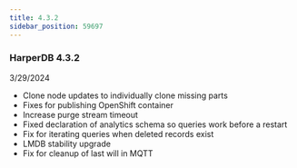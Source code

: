 ```yaml
---
title: 4.3.2
sidebar_position: 59697
---
```


### HarperDB 4.3.2

3/29/2024

- Clone node updates to individually clone missing parts
- Fixes for publishing OpenShift container
- Increase purge stream timeout
- Fixed declaration of analytics schema so queries work before a restart
- Fix for iterating queries when deleted records exist
- LMDB stability upgrade
- Fix for cleanup of last will in MQTT
